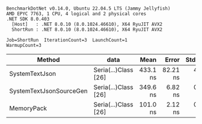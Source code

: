 ```

BenchmarkDotNet v0.14.0, Ubuntu 22.04.5 LTS (Jammy Jellyfish)
AMD EPYC 7763, 1 CPU, 4 logical and 2 physical cores
.NET SDK 8.0.403
  [Host]   : .NET 8.0.10 (8.0.1024.46610), X64 RyuJIT AVX2
  ShortRun : .NET 8.0.10 (8.0.1024.46610), X64 RyuJIT AVX2

Job=ShortRun  IterationCount=3  LaunchCount=1  
WarmupCount=3  

```
| Method                  | data                 | Mean     | Error    | StdDev  | Min      | Max      | Gen0   | Allocated |
|------------------------ |--------------------- |---------:|---------:|--------:|---------:|---------:|-------:|----------:|
| SystemTextJson          | Seria(...)Class [26] | 433.1 ns | 82.21 ns | 4.51 ns | 428.3 ns | 437.2 ns | 0.0038 |     328 B |
| SystemTextJsonSourceGen | Seria(...)Class [26] | 349.6 ns |  6.82 ns | 0.37 ns | 349.2 ns | 349.9 ns | 0.0043 |     368 B |
| MemoryPack              | Seria(...)Class [26] | 101.0 ns |  2.12 ns | 0.12 ns | 100.9 ns | 101.1 ns | 0.0014 |     128 B |
